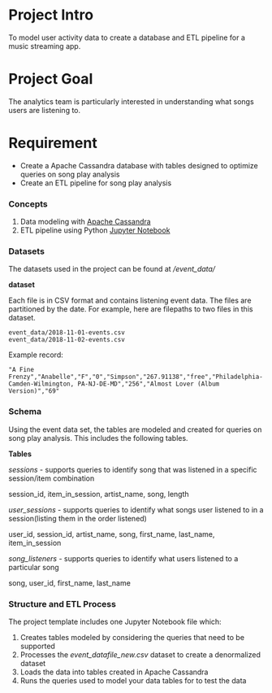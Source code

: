 # Project Intro

To model user activity data to create a database and ETL pipeline for a music streaming app.

# Project Goal

The analytics team is particularly interested in understanding what songs users are listening to.

# Requirement
- Create a Apache Cassandra database with tables designed to optimize queries on song play analysis 
- Create an ETL pipeline for song play analysis 

### Concepts
1. Data modeling with [Apache Cassandra](http://cassandra.apache.org/)
2. ETL pipeline using Python [Jupyter Notebook](https://jupyter.org/)

### Datasets 
The datasets used in the project can be found at */event_data/*

**dataset**

Each file is in CSV format and contains listening event data. The files are partitioned by the date. For example, here are filepaths to two files in this dataset.
```
event_data/2018-11-01-events.csv
event_data/2018-11-02-events.csv
```
Example record: 
```
"A Fine Frenzy","Anabelle","F","0","Simpson","267.91138","free","Philadelphia-Camden-Wilmington, PA-NJ-DE-MD","256","Almost Lover (Album Version)","69"
```

### Schema 
Using the event data set, the tables are modeled and created for queries on song play analysis. This includes the following tables.

**Tables**

*sessions* - supports queries to identify song that was listened in a specific session/item combination

session_id, item_in_session, artist_name, song, length

*user_sessions* - supports queries to identify what songs user listened to in a session(listing them in the order listened)

user_id, session_id, artist_name, song, first_name, last_name, item_in_session

*song_listeners* - supports queries to identify what users listened to a particular song

song, user_id, first_name, last_name

### Structure and ETL Process
The project template includes one Jupyter Notebook file which:
1. Creates tables modeled by considering the queries that need to be supported
2. Processes the *event_datafile_new.csv* dataset to create a denormalized dataset
3. Loads the data into tables created in Apache Cassandra
4. Runs the queries used to model your data tables for to test the data


